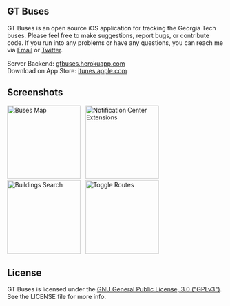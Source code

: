 ## GT Buses

GT Buses is an open source iOS application for tracking the Georgia Tech buses. Please feel free to make suggestions, report bugs, or contribute code. If you run into any problems or have any questions, you can reach me via [Email](mailto:alex@iminichrispy.com) or [Twitter](https://twitter.com/iminichrispy).

Server Backend: [gtbuses.herokuapp.com](http://gtbuses.herokuapp.com)  
Download on App Store: [itunes.apple.com](https://itunes.apple.com/us/app/gt-buses/id815448630?ls=1&mt=8)

## Screenshots

<img alt="Buses Map" src="http://i.imgur.com/EkuByZj.png" width="170">
&nbsp;
<img alt="Notification Center Extensions" src="http://i.imgur.com/Xu3A5l0.png" width="170">
&nbsp;
<img alt="Buildings Search" src="http://i.imgur.com/xptjQh5.png" width="170">
&nbsp;
<img alt="Toggle Routes" src="http://i.imgur.com/jhQF6qw.png" width="170">

## License

GT Buses is licensed under the [GNU General Public License, 3.0 ("GPLv3")](http://www.gnu.org/licenses/gpl.txt). See the LICENSE file for more info.
